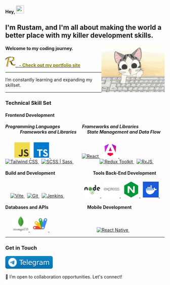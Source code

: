 #### Hey, <img src="https://user-images.githubusercontent.com/18350557/176309783-0785949b-9127-417c-8b55-ab5a4333674e.gif" width="25" height="25"/>

## I'm Rustam, and I'm all about making the world a better place with my killer development skills.

<img align="right" src="assets/citty.gif" width="200" alt="tapping on the keyboard"/>

#### Welcome to my coding journey.
<a href="https://pyctam-ac.github.io/sultangaliev-web/" target="_blank" rel="noreferrer">
  <img src="./assets/R-letter-new.png" width="32" height="32" /> &nbsp; 
  <strong style="color: olive"> - Check out my portfolio site</strong>
</a> 

---

I’m constantly learning and expanding my skillset.

---

### Technical Skill Set

#### Frontend Development 

##### Programming Languages &nbsp;&nbsp;&nbsp;&nbsp;&nbsp;&nbsp;&nbsp;&nbsp;&nbsp;&nbsp;&nbsp;&nbsp;&nbsp;&nbsp;&nbsp;&nbsp;&nbsp;&nbsp;&nbsp;&nbsp;Frameworks and Libraries &nbsp;&nbsp;&nbsp;&nbsp;&nbsp;&nbsp;&nbsp;&nbsp;&nbsp;&nbsp;&nbsp;&nbsp;&nbsp;&nbsp;Frameworks and Libraries &nbsp;&nbsp;&nbsp;&nbsp;&nbsp;&nbsp;&nbsp;&nbsp;&nbsp;State Management and Data Flow
<p align="left">
&nbsp;&nbsp;&nbsp;&nbsp;&nbsp;&nbsp;
<a href="https://developer.mozilla.org/en-US/docs/Web/JavaScript" target="_blank"> <img src="https://raw.githubusercontent.com/devicons/devicon/master/icons/javascript/javascript-original.svg" alt="JavaScript" width="50" height="50" title="JavaScript"/> </a> &nbsp;
<a href="https://www.typescriptlang.org/" target="_blank"> <img src="https://raw.githubusercontent.com/devicons/devicon/master/icons/typescript/typescript-original.svg" alt="TypeScript" width="50" height="50" title="TypeScript"/> </a> &nbsp;
&nbsp;&nbsp;&nbsp;&nbsp;&nbsp;&nbsp;&nbsp;&nbsp;&nbsp;&nbsp;&nbsp;&nbsp;&nbsp;&nbsp;&nbsp;&nbsp;&nbsp;&nbsp;&nbsp;&nbsp;&nbsp;&nbsp;
<a href="https://reactjs.org/" target="_blank"> <img src="https://reactnative.dev/img/header_logo.svg" alt="React" width="50" height="50" title="React"/> </a> &nbsp;
<a href="https://angular.dev/" target="_blank"> <img src="./assets/angular_renaissance.png" alt="Angular" width="50" height="50" title="Angular"/> </a> &nbsp;
&nbsp;&nbsp;&nbsp;&nbsp;&nbsp;&nbsp;&nbsp;&nbsp;&nbsp;&nbsp;&nbsp;&nbsp;&nbsp;&nbsp;&nbsp;&nbsp;&nbsp;&nbsp;
<a href="https://tailwindcss.com/" target="_blank"> <img src="https://avatars.githubusercontent.com/u/67109815?s=200&v=4" alt="Tailwind CSS" width="50" height="50" title="Tailwind CSS"/> </a> &nbsp;
<a href="https://sass-lang.com/" target="_blank"> <img src="https://sass-lang.com/assets/img/logos/logo.svg" alt="SCSS | Sass" width="50" height="50" title="SCSS | Sass"/> </a> &nbsp;
&nbsp;&nbsp;&nbsp;&nbsp;&nbsp;&nbsp;&nbsp;&nbsp;&nbsp;&nbsp;&nbsp;&nbsp;&nbsp;&nbsp;&nbsp;&nbsp;&nbsp;&nbsp;
<a href="https://redux-toolkit.js.org/" target="_blank"> <img src="https://redux-toolkit.js.org/img/redux.svg" alt="Redux Toolkit" width="50" height="50" title="Redux Toolkit"/> </a> &nbsp;
<a href="https://rxjs.dev/" target="_blank"> <img src="https://rxjs.dev/generated/images/marketing/home/Rx_Logo-512-512.png" alt="RxJS" width="50" height="50" title="RxJS"/> </a> &nbsp;
</p>

#### Build and Development &nbsp;&nbsp;&nbsp;&nbsp;&nbsp;&nbsp;&nbsp;&nbsp;&nbsp;&nbsp;&nbsp;&nbsp;&nbsp;&nbsp;&nbsp;&nbsp;&nbsp;&nbsp;&nbsp;&nbsp;&nbsp;&nbsp;&nbsp;&nbsp;&nbsp;&nbsp;&nbsp;&nbsp;&nbsp;&nbsp;&nbsp;&nbsp;&nbsp;&nbsp;&nbsp;Tools Back-End Development
<p align="left">
&nbsp;&nbsp;&nbsp;
<a href="https://vitejs.dev" target="_blank"> <img src="https://vitejs.dev/logo.svg" alt="Vite" width="50" height="50" title="Vite"/> </a> &nbsp;
<a href="https://git-scm.com/" target="_blank"> <img src="https://git-scm.com/images/logos/downloads/Git-Icon-1788C.png" alt="Git" width="50" height="50" title="Git"/> </a> &nbsp;
<a href="https://www.jenkins.io/" target="_blank"> <img src="https://www.jenkins.io/images/logos/jenkins/jenkins.svg" alt="Jenkins" width="50" height="50" title="Jenkins"/> </a> &nbsp;
&nbsp;&nbsp;&nbsp;&nbsp;&nbsp;&nbsp;&nbsp;&nbsp;&nbsp;&nbsp;&nbsp;&nbsp;&nbsp;
<a href="https://nodejs.org" target="_blank"> <img src="https://raw.githubusercontent.com/devicons/devicon/master/icons/nodejs/nodejs-original-wordmark.svg" alt="Node.js" width="50" height="50" title="Node.js"/> </a> &nbsp;
<a href="https://expressjs.com" target="_blank"> <img src="https://raw.githubusercontent.com/devicons/devicon/master/icons/express/express-original-wordmark.svg" alt="Express" width="50" height="50" title="Express"/> </a> &nbsp;
<a href="https://www.nginx.com" target="_blank"> <img src="https://raw.githubusercontent.com/devicons/devicon/master/icons/nginx/nginx-original.svg" alt="NGINX" width="50" height="50" title="NGINX"/> </a> &nbsp;
<a href="https://www.docker.com/" target="_blank"> <img src="./assets/docker-189-189.jpg" alt="Docker" width="50" height="50" title="Docker"/> </a> &nbsp;
</p>

#### Databases and APIs &nbsp;&nbsp;&nbsp;&nbsp;&nbsp;&nbsp;&nbsp;&nbsp;&nbsp;&nbsp;&nbsp;&nbsp;&nbsp;&nbsp;&nbsp;&nbsp;&nbsp;&nbsp;&nbsp;&nbsp;&nbsp;&nbsp;&nbsp;&nbsp;&nbsp;&nbsp;&nbsp;&nbsp;&nbsp;&nbsp;&nbsp;&nbsp;&nbsp;&nbsp;&nbsp;&nbsp;Mobile Development
<p align="left">
&nbsp;&nbsp;&nbsp;&nbsp;&nbsp;
<a href="https://www.mongodb.com/" target="_blank"> <img src="https://raw.githubusercontent.com/devicons/devicon/master/icons/mongodb/mongodb-original-wordmark.svg" alt="MongoDB" width="50" height="50" title="MongoDB"/> </a> &nbsp;
<a href="https://developers.google.com/apps-script?hl=ru" target="_blank"> <img src="./assets/apps_script_1x_24dp.png" alt="Google Apps Script" width="50" height="50" title="Google Apps Script"/> </a> &nbsp;
&nbsp;&nbsp;&nbsp;&nbsp;&nbsp;&nbsp;&nbsp;&nbsp;&nbsp;&nbsp;&nbsp;&nbsp;&nbsp;&nbsp;&nbsp;&nbsp;&nbsp;&nbsp;&nbsp;&nbsp;&nbsp;&nbsp;&nbsp;&nbsp;&nbsp;&nbsp;&nbsp;&nbsp;&nbsp;&nbsp;&nbsp;&nbsp;&nbsp;&nbsp;&nbsp;
<a href="https://reactnative.dev/" target="_blank"> <img src="https://reactnative.dev/img/header_logo.svg" alt="React Native" width="50" height="50" title="React Native"/> </a> &nbsp;
</p>


---

### Get in Touch

<a href="https://t.me/pyctamAC" target="_blank"> <img src="./assets/-Telegram-blue.svg" alt="Telegram" width="150" height="40" title="Telegram"/> </a>
<p align="left">
💼 I’m open to collaboration opportunities. Let's connect!
</p>



